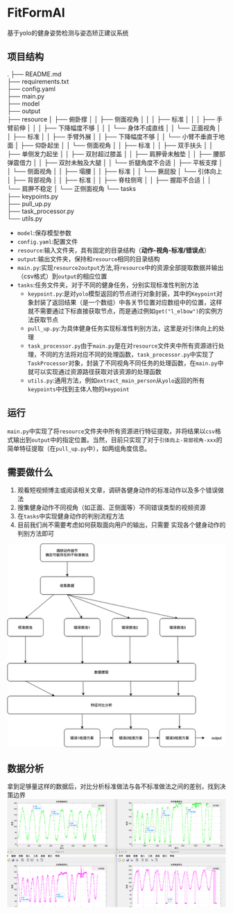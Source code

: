 # FitFormAI
基于yolo的健身姿势检测与姿态矫正建议系统

## 项目结构
.
├── README.md  
├── requirements.txt  
├── config.yaml  
├── main.py   
├── model  
├── output  
├── resource
│   ├── 俯卧撑
│   │   ├── 侧面视角
│   │   │   ├── 标准
│   │   │   ├── 手臂前伸
│   │   │   ├── 下降幅度不够
│   │   │   └── 身体不成直线
│   │   └── 正面视角
│   │       ├── 标准
│   │       ├── 手臂外展
│   │       ├── 下降幅度不够
│   │       └── 小臂不垂直于地面
│   ├── 仰卧起坐
│   │   └── 侧面视角
│   │       ├── 标准
│   │       ├── 双手扶头
│   │       ├── 单侧发力起坐
│   │       ├── 双肘超过膝盖
│   │       ├── 肩胛骨未触垫
│   │       ├── 腰部弹震借力
│   │       ├── 双肘未触及大腿
│   │       └── 折腿角度不合适
│   ├── 平板支撑
│   │   └── 侧面视角
│   │       ├── 塌腰
│   │       ├── 标准
│   │       └── 撅屁股
│   └── 引体向上
│       ├── 背部视角
│       │   ├── 标准
│       │   ├── 脊柱侧弯
│       │   ├── 握距不合适
│       │   └── 肩胛不稳定
│       └── 正侧面视角
└── tasks  
    ├── keypoints.py  
    ├── pull_up.py  
    ├── task_processor.py  
    └── utils.py   

* `model`:保存模型参数
* `config.yaml`:配置文件
* `resource`:输入文件夹，具有固定的目录结构（**动作-视角-标准/错误点**）
* `output`:输出文件夹，保持和`resource`相同的目录结构
* `main.py`:实现`resource2output`方法,将`resource`中的资源全部提取数据并输出（csv格式）到`output`的相应位置
* `tasks`:任务文件夹，对于不同的健身任务，分别实现标准性判别方法
    * `keypoint.py`:是对`yolo`模型返回的节点进行对象封装，其中的`Keypoint`对象封装了返回结果（是一个数组）中各关节位置对应数组中的位置，这样就不需要通过下标直接获取节点，而是通过例如`get("l_elbow")`的实例方法获取节点
    * `pull_up.py`:为具体健身任务实现标准性判别方法，这里是对引体向上的处理
    * `task_processor.py`由于`main.py`是在对`resource`文件夹中所有资源进行处理，不同的方法将对应不同的处理函数，`task_processor.py`中实现了`TaskProcessor`对象，封装了不同视角不同任务的处理函数，在`main.py`中就可以实现通过资源路径获取对该资源的处理函数
    * `utils.py`:通用方法，例如`extract_main_person`从`yolo`返回的所有`keypoints`中找到主体人物的`keypoint`

## 运行
`main.py`中实现了将`resource`文件夹中所有资源进行特征提取，并将结果以`csv`格式输出到`output`中的指定位置。当然，目前只实现了对于`引体向上-背部视角-xxx`的简单特征提取（在`pull_up.py`中），如两组角度信息。

## 需要做什么
1. 观看短视频博主或阅读相关文章，调研各健身动作的标准动作以及多个错误做法
2. 搜集健身动作不同视角（如正面、正侧面等）不同错误类型的视频资源
3. 在`tasks`中实现健身动作的判别流程方法
4. 目前我们尚不需要考虑如何获取面向用户的输出，只需要
实现各个健身动作的判别方法即可

![算法流程](/assets/算法流程.png)

## 数据分析
拿到足够量这样的数据后，对比分析标准做法与各不标准做法之间的差别，找到决策边界
![绘图示例](/assets/引体向上-背部视角-绘图.png)